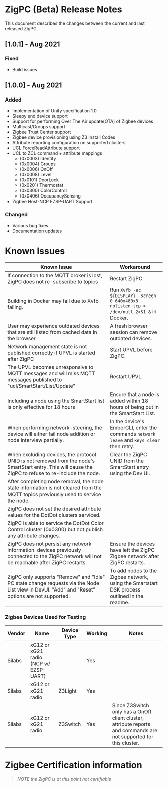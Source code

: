 # ZigPC (Beta) Release Notes
This document describes the changes between the current and last released ZigPC.

## [1.0.1] - Aug 2021
### Fixed
* Build issues

## [1.0.0] - Aug 2021
### Added
* Implementation of Unify specification 1.0
* Sleepy end device support
* Support for performing Over The Air update(OTA) of Zigbee devices
* Multicast/Groups support
* Zigbee Trust Center support
* Zigbee device provisioning using Z3 Install Codes
* Attribute reporting configuration on supported clusters
* UCL ForceReadAttribute support
* UCL to ZCL command + attribute mappings
  + (0x0003) Identify
  + (0x0004) Groups
  + (0x0006) OnOff
  + (0x0008) Level
  + (0x0101) DoorLock
  + (0x0201) Thermostat
  + (0x0300) ColorControl
  + (0x0406) OccupancySensing
* Zigbee Host-NCP EZSP-UART Support
### Changed
* Various bug fixes
* Documentation updates

# Known Issues
| Known Issue                                                                                                                                           | Workaround
|-------------------------------------------------------------------------------------------------------------------------------------------------------|---------------------------------------------------------------------------------------------|
| If connection to the MQTT broker is lost, ZigPC does not re-subscribe to topics                                                                       | Restart ZigPC.                                                                              |
| Building in Docker may fail due to Xvfb failing.                                                                                                      | Run `Xvfb -ac ${DISPLAY} -screen 0 640x480x8 -nolisten tcp > /dev/null 2>&1 &` in Docker.   |
| User may experience outdated devices that are still listed from cached data in the browser                                                            | A fresh browser session can remove outdated devices.                                        |
| Network management state is not published correctly if UPVL is started after ZigPC                                                                    | Start UPVL before ZigPC.                                                                    |
| The UPVL becomes unresponsive to MQTT messages and will miss MQTT messages published to "ucl/SmartStart/List/Update"                                  | Restart UPVL.                                                                               |
| Including a node using the SmartStart list is only effective for 18 hours                                                                             | Ensure that a node is added within 18 hours of being put in the SmartStart List.            |
| When performing network-steering, the device will either fail node addition or node interview partially.                                              | In the device's EmberCLI, enter the commands `network leave` and `keys clear` then retry.   |
| When excluding devices, the protocol UNID is not removed from the node's SmartStart entry. This will cause the ZigPC to refuse to re-include the node.| Clear the ZigPC UNID from the SmartStart entry using the Dev UI.                            |
| After completing node removal, the node state information is not cleared from the MQTT topics previously used to service the node.                    |                                                                                             |
| ZigPC does not set the desired attribute values for the DotDot clusters serviced.                                                                     |                                                                                             |
| ZigPC is able to service the DotDot Color Control cluster (0x0300) but not publish any attribute changes.                                             |                                                                                             |
| ZigPC does not persist any network information. devices previously connected to the ZigPC network will not be reachable after ZigPC restarts.         | Ensure the devices have left the ZigPC Zigbee network after ZigPC restarts.                 |
| ZigPC only supports "Remove" and "Idle" PC state change requests via the Node List view in DevUI. "Add" and "Reset" options are not supported.        | To add nodes to the Zigbee network, using the Smartstart DSK process outlined in the readme.|

### Zigbee Devices Used for Testing
| Vendor    | Name                                   | Device Type         | Working | Notes                                                                                                                                                          |
| --------- | ---------------------------------------| ------------------- | ------- | -------------------------------------------------------------------------------------------------------------------------------------------------------------- |
| Silabs    | xG12 or xG21 radio (NCP w/ EZSP-UART)  | <br/>               | Yes     | <br/>                                                                                                                                                          |
| Silabs    | xG12 or xG21 radio                     | Z3Light             | Yes     | <br/>                                                                                                                                                          |
| Silabs    | xG12 or xG21 radio                     | Z3Switch            | Yes     | Since Z3Switch only has a OnOff client cluster, attribute reports and commands are not supported for this cluster.                                             |

# Zigbee Certification information
> _NOTE the ZigPC is at this point not certifiable_